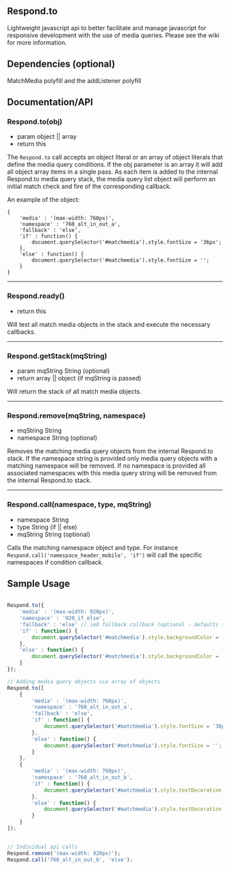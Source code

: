 ## Respond.to

Lightweight javascript api to better facilitate and manage javascript for responsive development with the use of media queries. Please see the wiki for more information.


## Dependencies (optional)

MatchMedia polyfill and the addListener polyfill

## Documentation/API

### Respond.to(obj)
* param object || array
* return this

The `Respond.to` call accepts an object literal or an array of object literals that define the media query conditions. If the obj parameter is an array it will add all object array items in a single pass. As each item is added to the internal Respond.to media query stack, the media query list object will perform an initial match check and fire of the corresponding callback.

An example of the object:

    {
        'media' : '(max-width: 760px)',
        'namespace' : '760_alt_in_out_a',
        'fallback' : 'else',
        'if' : function() {
            document.querySelector('#matchmedia').style.fontSize = '36px';
        },
        'else' : function() {
            document.querySelector('#matchmedia').style.fontSize = '';
        }
    }

---

### Respond.ready()
* return this

Will test all match media objects in the stack and execute the necessary callbacks.

---

### Respond.getStack(mqString)
* param mqString String (optional)
* return array || object (if mqString is passed)

Will return the stack of all match media objects.

---

### Respond.remove(mqString, namespace)
* mqString String
* namespace String (optional)

Removes the matching media query objects from the internal Respond.to stack. If the namespace string is provided only media query objects with a matching namespace will be removed. If no namespace is provided all associated namespaces with this media query string will be removed from the internal Respond.to stack.

---

### Respond.call(namespace, type, mqString)
* namespace String
* type String (if || else)
* mqString String (optional)

Calls the matching namespace object and type. For instance `Respond.call('namespace_header_mobile', 'if')` will call the specific namespaces if condition callback.


## Sample Usage

````javascript

Respond.to({
	'media' : '(max-width: 920px)',
    'namespace' : '920_if_else',
    'fallback' : 'else' // ie8 fallback callback (optional - defaults to 'if' callback)
    'if' : function() {
    	document.querySelector('#matchmedia').style.backgroundColor = '#ff00cc';
    },
    'else' : function() {
    	document.querySelector('#matchmedia').style.backgroundColor = '';
    }
});

// Adding media query objects via array of objects
Respond.to([
    {
        'media' : '(max-width: 760px)',
        'namespace' : '760_alt_in_out_a',
        'fallback' : 'else',
        'if' : function() {
            document.querySelector('#matchmedia').style.fontSize = '36px';
        },
        'else' : function() {
            document.querySelector('#matchmedia').style.fontSize = '';
        }
    },
    {
        'media' : '(max-width: 760px)',
        'namespace' : '760_alt_in_out_b',
        'if' : function() {
            document.querySelector('#matchmedia').style.textDecoration = 'underline';
        },
        'else' : function() {
            document.querySelector('#matchmedia').style.textDecoration = '';
        }
    }
]);


// Individual api calls
Respond.remove('(max-width: 920px)');
Respond.call('760_alt_in_out_b', 'else');
````
